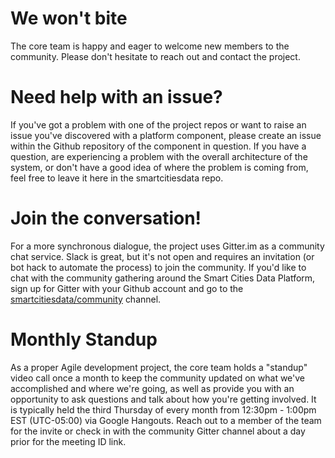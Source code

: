 # We won't bite
The core team is happy and eager to welcome new members to the community. Please don't hesitate to reach out and contact the project.

# Need help with an issue?
If you've got a problem with one of the project repos or want to raise an issue you've discovered with a platform component, please create an issue within the Github repository of the component in question. If you have a question, are experiencing a problem with the overall architecture of the system, or don't have a good idea of where the problem is coming from, feel free to leave it here in the smartcitiesdata repo.

# Join the conversation!
For a more synchronous dialogue, the project uses Gitter.im as a community chat service. Slack is great, but it's not open and requires an invitation (or bot hack to automate the process) to join the community. If you'd like to chat with the community gathering around the Smart Cities Data Platform, sign up for Gitter with your Github account and go to the [smartcitiesdata/community](https://gitter.im/smartcitiesdata/community) channel.

# Monthly Standup
As a proper Agile development project, the core team holds a "standup" video call once a month to keep the community updated on what we've accomplished and where we're going, as well as provide you with an opportunity to ask questions and talk about how you're getting involved. It is typically held the third Thursday of every month from 12:30pm - 1:00pm EST (UTC-05:00) via Google Hangouts. Reach out to a member of the team for the invite or check in with the community Gitter channel about a day prior for the meeting ID link.